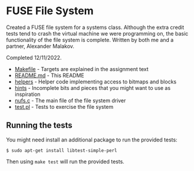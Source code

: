 # FUSE File System

Created a FUSE file system for a systems class. Although the extra credit tests tend to crash the virtual machine we were programming on, the basic functionality of the file system is complete. Written by both me and a partner, Alexander Malakov.

Completed 12/11/2022.

- [Makefile](Makefile)   - Targets are explained in the assignment text
- [README.md](README.md) - This README
- [helpers](helpers)     - Helper code implementing access to bitmaps and blocks
- [hints](hints)         - Incomplete bits and pieces that you might want to use as inspiration
- [nufs.c](nufs.c)       - The main file of the file system driver
- [test.pl](test.pl)     - Tests to exercise the file system

## Running the tests

You might need install an additional package to run the provided tests:

```
$ sudo apt-get install libtest-simple-perl
```

Then using `make test` will run the provided tests.


